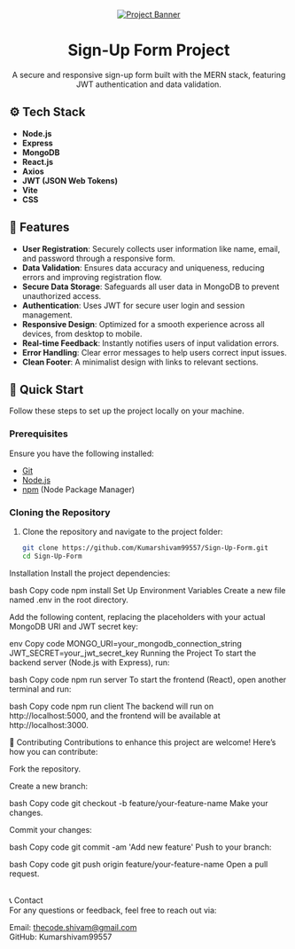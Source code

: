 <div align="center">
  <br />
  <a href="https://github.com/Kumarshivam99557/Sign-Up-Form" target="_blank">
    <img src="" alt="Project Banner" />
  </a>
  <br />

  # Sign-Up Form Project

  A secure and responsive sign-up form built with the MERN stack, featuring JWT authentication and data validation.
</div>

## ⚙️ Tech Stack

- **Node.js**
- **Express**
- **MongoDB**
- **React.js**
- **Axios**
- **JWT (JSON Web Tokens)**
- **Vite**
- **CSS**

## 🔋 Features

- **User Registration**: Securely collects user information like name, email, and password through a responsive form.
- **Data Validation**: Ensures data accuracy and uniqueness, reducing errors and improving registration flow.
- **Secure Data Storage**: Safeguards all user data in MongoDB to prevent unauthorized access.
- **Authentication**: Uses JWT for secure user login and session management.
- **Responsive Design**: Optimized for a smooth experience across all devices, from desktop to mobile.
- **Real-time Feedback**: Instantly notifies users of input validation errors.
- **Error Handling**: Clear error messages to help users correct input issues.
- **Clean Footer**: A minimalist design with links to relevant sections.

## 🤸 Quick Start

Follow these steps to set up the project locally on your machine.

### Prerequisites

Ensure you have the following installed:

- [Git](https://git-scm.com/)
- [Node.js](https://nodejs.org/en)
- [npm](https://www.npmjs.com/) (Node Package Manager)

### Cloning the Repository

1. Clone the repository and navigate to the project folder:

   ```bash
   git clone https://github.com/Kumarshivam99557/Sign-Up-Form.git
   cd Sign-Up-Form

Installation
Install the project dependencies:

bash
Copy code
npm install
Set Up Environment Variables
Create a new file named .env in the root directory.

Add the following content, replacing the placeholders with your actual MongoDB URI and JWT secret key:

env
Copy code
MONGO_URI=your_mongodb_connection_string
JWT_SECRET=your_jwt_secret_key
Running the Project
To start the backend server (Node.js with Express), run:

bash
Copy code
npm run server
To start the frontend (React), open another terminal and run:

bash
Copy code
npm run client
The backend will run on http://localhost:5000, and the frontend will be available at http://localhost:3000.

🤝 Contributing
Contributions to enhance this project are welcome! Here’s how you can contribute:

Fork the repository.

Create a new branch:

bash
Copy code
git checkout -b feature/your-feature-name
Make your changes.

Commit your changes:

bash
Copy code
git commit -am 'Add new feature'
Push to your branch:

bash
Copy code
git push origin feature/your-feature-name
Open a pull request.

<br>📞 Contact </br>
For any questions or feedback, feel free to reach out via: <br />

Email: thecode.shivam@gmail.com <br />
GitHub: Kumarshivam99557

